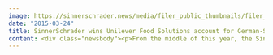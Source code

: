```yaml
---
image: https://sinnerschrader.news/media/filer_public_thumbnails/filer_public/e8/2b/e82b8ad1-1fe9-4349-9c12-dc60a7d3315f/s2_teaser_unilever_720x450.jpg__480x288_q85_crop_subsampling-2_upscale.jpg
date: "2015-03-24"
title: SinnerSchrader wins Unilever Food Solutions account for German-Speaking Markets
content: <div class="newsbody"><p>From the middle of this year, the SinnerSchrader digital agency will assume responsibility of all marketing activities for Unilever Food Solutions in Germany, Austria and Switzerland. Alongside website design for German-speaking markets, the partnership will encompass in particular content, services and development of digital campaigns.</p><p>An interdisciplinary team won out in a pitch involving two other agencies. Unilever Food Solutions works at a global level with the Belgian <a href="https://www.emakina.com/">Emakina agency group</a>, with whom SinnerSchrader has had a strategic partnership on international projects since the beginning of 2013.</p><p>“We are delighted that we were able to convince yet another FMCG brand of the holistic way of thinking and working which characterises our team,” commented Nils Wollny, Managing Director for Strategy at SinnerSchrader, on winning the Unilever Food Solutions account. </p><p>Dietmar Wamser, Brand Manager for German-speaking markets at Unilever Food Solutions with responsibility for the pitch, added&#58; “SinnerSchrader was impressive in demonstrating the enormous potential which lies in our digital brand presence. We are really looking forward to working together with the agency in bringing to life the ideas put forward.“</p><p></p></div>
---
```

